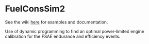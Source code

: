 # FuelConsSim2
See the wiki [here](https://github.com/jkoszut2/FuelConsSim2/wiki) for examples and documentation.

Use of dynamic programming to find an optimal power-limited engine calibration for the FSAE endurance and efficiency events.
